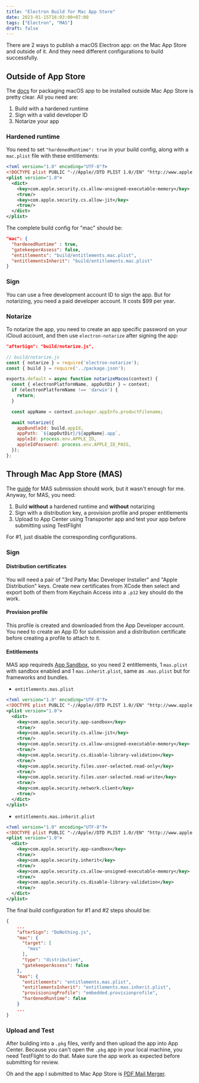 ```yaml
---
title: "Electron Build for Mac App Store"
date: 2023-01-15T16:03:00+07:00
tags: ["Electron", "MAS"]
draft: false
---
```


There are 2 ways to publish a macOS Electron app: on the Mac App Store and outside of it.
And they need different configurations to build successfully.


## Outside of App Store

The [docs][1] for packaging macOS app to be installed outside Mac App Store is pretty clear.
All you need are:

1. Build with a hardened runtime
2. Sign with a valid developer ID
3. Notarize your app

### Hardened runtime

You need to set `"hardenedRuntime": true` in your build config, along with a `mac.plist`
file with these entitlements:

```xml
<?xml version="1.0" encoding="UTF-8"?>
<!DOCTYPE plist PUBLIC "-//Apple//DTD PLIST 1.0//EN" "http://www.apple.com/DTDs/PropertyList-1.0.dtd">
<plist version="1.0">
  <dict>
    <key>com.apple.security.cs.allow-unsigned-executable-memory</key>
    <true/>
    <key>com.apple.security.cs.allow-jit</key>
    <true/>
  </dict>
</plist>
```

The complete build config for "mac" should be:

```json
"mac": {
  "hardenedRuntime" : true,
  "gatekeeperAssess": false,
  "entitlements": "build/entitlements.mac.plist",
  "entitlementsInherit": "build/entitlements.mac.plist"
}
```

### Sign

You can use a free development account ID to sign the app. But for notarizing, you need
a paid developer account. It costs $99 per year.

### Notarize

To notarize the app, you need to create an app specific password on your iCloud account, and
then use `electron-notarize` after signing the app:

```json
"afterSign": "build/notarize.js",
```


```js
// build/notarize.js
const { notarize } = require('electron-notarize');
const { build } = require('../package.json');

exports.default = async function notarizeMacos(context) {
  const { electronPlatformName, appOutDir } = context;
  if (electronPlatformName !== 'darwin') {
    return;
  }

  const appName = context.packager.appInfo.productFilename;

  await notarize({
    appBundleId: build.appId,
    appPath: `${appOutDir}/${appName}.app`,
    appleId: process.env.APPLE_ID,
    appleIdPassword: process.env.APPLE_ID_PASS,
  });
};
```

## Through Mac App Store (MAS)

The [guide][2] for MAS submission should work, but it wasn't enough for me.
Anyway, for MAS, you need:

1. Build **without** a hardened runtime and **without** notarizing
2. Sign with a distribution key, a provision profile and proper entitlements
3. Upload to App Center using Transporter app and test your app before submitting using TestFlight

For #1, just disable the corresponding configurations.

### Sign

#### Distribution certificates

You will need a pair of "3rd Party Mac Developer Installer" and "Apple Distribution"
keys. Create new certificates from XCode then select and export both of them from
Keychain Access into a `.p12` key should do the work.

#### Provision profile

This profile is created and downloaded from the App Developer account. You need to create
an App ID for submission and a distribution certificate before creating a profile to attach
to it.

#### Entitlements

MAS app requireds [App Sandbox][3], so you need 2 entitlements, 1 `mas.plist` with sandbox
enabled and 1 `mas.inherit.plist`, same as `.mas.plist` but for frameworks and bundles.

- `entitlements.mas.plist`

```xml
<?xml version="1.0" encoding="UTF-8"?>
<!DOCTYPE plist PUBLIC "-//Apple//DTD PLIST 1.0//EN" "http://www.apple.com/DTDs/PropertyList-1.0.dtd">
<plist version="1.0">
  <dict>
    <key>com.apple.security.app-sandbox</key>
    <true/>
    <key>com.apple.security.cs.allow-jit</key>
    <true/>
    <key>com.apple.security.cs.allow-unsigned-executable-memory</key>
    <true/>
    <key>com.apple.security.cs.disable-library-validation</key>
    <true/>
    <key>com.apple.security.files.user-selected.read-only</key>
    <true/>
    <key>com.apple.security.files.user-selected.read-write</key>
    <true/>
    <key>com.apple.security.network.client</key>
    <true/>
  </dict>
</plist>
```

- `entitlements.mas.inherit.plist`

```xml
<?xml version="1.0" encoding="UTF-8"?>
<!DOCTYPE plist PUBLIC "-//Apple//DTD PLIST 1.0//EN" "http://www.apple.com/DTDs/PropertyList-1.0.dtd">
<plist version="1.0">
  <dict>
    <key>com.apple.security.app-sandbox</key>
    <true/>
    <key>com.apple.security.inherit</key>
    <true/>
    <key>com.apple.security.cs.allow-unsigned-executable-memory</key>
    <true/>
    <key>com.apple.security.cs.disable-library-validation</key>
    <true/>
  </dict>
</plist>
```


The final build configuration for #1 and #2 steps should be: 


```json
{
    ...
    "afterSign": "DoNothing.js",
    "mac": {
      "target": [
        "mas"
      ],
      "type": "distribution",
      "gatekeeperAssess": false
    },
    "mas": {
      "entitlements": "entitlements.mas.plist",
      "entitlementsInherit": "entitlements.mas.inherit.plist",
      "provisioningProfile": "embedded.provisionprofile",
      "hardenedRuntime": false
    }
    ...
}
```


### Upload and Test

After building into a `.pkg` files, verify and then upload the app into App Center. Because you can't
open the `.pkg` app in your local machine, you need TestFlight to do that. Make sure the app work as
expected before submitting for review.

Oh and the app I submitted to Mac App Store is [PDF Mail Merger][0].


[0]: https://pdfmailmerger.manhtai.com/
[1]: https://www.electron.build/code-signing
[2]: https://www.electronjs.org/docs/latest/tutorial/mac-app-store-submission-guide
[3]: https://developer.apple.com/documentation/security/app_sandbox